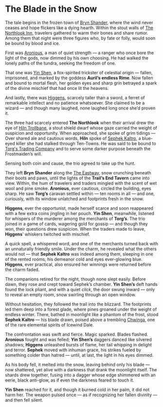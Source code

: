 # The Blade in the Snow

The tale begins in the frozen town of [Bryn Shander](../world/atlas/Bryn%20Shander.md), where the wind never ceases and hope flickers like a dying hearth. Within the stout walls of [The Northlook Inn](../world/atlas/The%20Northlook%20Inn.md), travelers gathered to warm their bones and share rumor. Among them that night were three figures who, by fate or folly, would soon be bound by blood and ice.

First was [Aronious](../world/characters/Aronious.md), a man of quiet strength — a ranger who once bore the light of the gods, now dimmed by his own choosing. He had walked the lonely paths of the tundra, seeking the freedom of one.

That one was [Yin Shen](../world/characters/Yin%20Shen.md), a fox-spirited trickster of celestial origin — fallen, imprisoned, and marked by the goddess **Auril’s endless Rime**. Now fallen and bound to mortal flesh, her golden eyes and sharp grin betrayed a spark of the divine mischief that had once lit the heavens.

And lastly, there was [Higgens](../world/characters/Higgens.md), scarcely taller than a sword, a ferret of remarkable intellect and no patience whatsoever. She claimed to be a wizard — and though many laughed, none laughed long once she’d proven it.

The three had scarcely entered **The Northlook** when their arrival drew the eye of [Hiln Trollbane](../world/characters/Hiln%20Trollbane.md), a stout shield dwarf whose gaze carried the weight of suspicion and opportunity. When approached, she spoke of grim tidings — Over shared ale and cautious words, **Hiln** spoke of [Sephek Kaltro](../world/characters/Sephek%20Kaltro.md), a blue-eyed killer she had stalked through Ten-Towns. He was said to be bound to [Torg's Trading Company](../world/organizations/Torg's%20Trading%20Company.md) and to serve some darker purpose beneath the Frostmaiden’s will.

Sensing both coin and cause, the trio agreed to take up the hunt.

They left **Bryn Shander** along the [The Eastway](../world/atlas/The%20Eastway.md), snow crunching beneath their boots and paws, until the lights of the **Trail’s End Tavern** came into view. Within, the hum of travelers and traders mingled with the scent of wet wool and pine smoke. **Aronious**, ever cautious, circled the building, eyes sharp. He saw **Torg’s** caravan settled within — ten rooms in all — and one, curiously, with its window unlatched and footprints fresh in the snow.

**Higgens**, ever the opportunist, made herself scarce and soon reappeared with a few extra coins jingling in her pouch. **Yin Shen**, meanwhile, listened for whispers of the murderer among the merchants of **Torg’s**. The trio joined in a game of cards, wagering gold for gossip — and though they won, their questions drew suspicion. When the traders made to leave, **Higgens**’ whiskers twitched with mischief.

A quick spell, a whispered word, and one of the merchants turned back with an unnaturally friendly smile. Under the charm, he revealed what the others would not — that **Sephek Kaltro** was indeed among them, sleeping in one of the rented rooms, his demeanor cold and eyes ever-glowing blue. **Higgens**, ever practical, also ensured her winnings were returned before the charm faded.

The companions retired for the night, though none slept easily. Before dawn, they rose and crept toward Sephek’s chamber. **Yin Shen’s** deft hands found the lock pliant, and with a quiet _click_, the door swung inward — only to reveal an empty room, snow swirling through an open window.

Without hesitation, they followed the trail into the blizzard. The footprints led them deep into a forest glade, where pines groaned under the weight of endless winter. There, bathed in moonlight like a phantom of the frost, stood **Sephek Kaltro** — his blade drawn, poised above a trembling [Chwinga](../world/creatures/Chwinga.md), one of the rare elemental spirits of Icewind Dale.

The confrontation was swift and fierce. Magic sparked. Blades flashed. **Aronious** fought and was felled; **Yin Shen’s** daggers danced like silvered shadows; **Higgens** unleashed bursts of flame, her tail whipping in delight and terror. **Sephek** moved with inhuman grace, his strikes fueled by something colder than hatred — until, at last, the light in his eyes dimmed.

As his body fell, it melted into the snow, leaving behind only his blade — now shattered, yet alive with a darkness that drank the moonlight itself. The shards drew together, fusing into a dagger whose edge shimmered with an eerie, black anti-glow, as if even the darkness feared to touch it.

**Yin Shen** reached for it, and though it burned cold in her palm, it did not harm her. The weapon pulsed once — as if recognizing her fallen divinity — and then fell silent.
